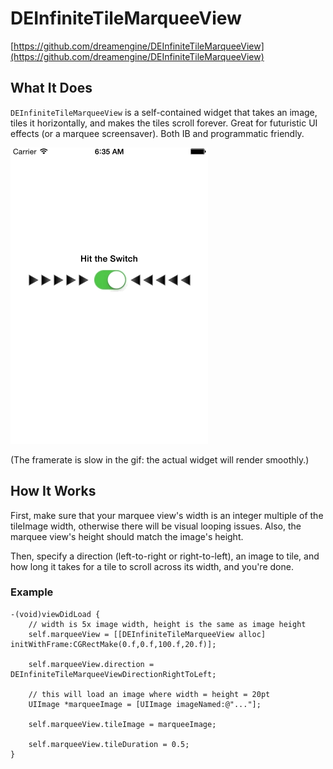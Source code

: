 
# DEInfiniteTileMarqueeView

[https://github.com/dreamengine/DEInfiniteTileMarqueeView](https://github.com/dreamengine/DEInfiniteTileMarqueeView)

## What It Does

`DEInfiniteTileMarqueeView` is a self-contained widget that takes an image, tiles it horizontally, and makes the tiles scroll forever. Great for futuristic UI effects (or a marquee screensaver). Both IB and programmatic friendly.

![Example gif](DEInfiniteTileMarqueeView.gif?raw=true)

(The framerate is slow in the gif: the actual widget will render smoothly.)

## How It Works

First, make sure that your marquee view's width is an integer multiple of the tileImage width, otherwise there will be visual looping issues. Also, the marquee view's height should match the image's height.

Then, specify a direction (left-to-right or right-to-left), an image to tile, and how long it takes for a tile to scroll across its width, and you're done.

### Example

	-(void)viewDidLoad {
		// width is 5x image width, height is the same as image height
		self.marqueeView = [[DEInfiniteTileMarqueeView alloc] initWithFrame:CGRectMake(0.f,0.f,100.f,20.f)];	
		
		self.marqueeView.direction = DEInfiniteTileMarqueeViewDirectionRightToLeft;
		
		// this will load an image where width = height = 20pt
		UIImage *marqueeImage = [UIImage imageNamed:@"..."];
		
	    self.marqueeView.tileImage = marqueeImage;
	    
	    self.marqueeView.tileDuration = 0.5;
	}